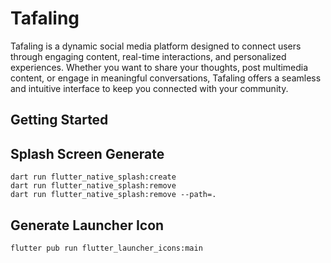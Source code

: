 # Tafaling

Tafaling is a dynamic social media platform designed to connect users through engaging content, real-time interactions, and personalized experiences. Whether you want to share your thoughts, post multimedia content, or engage in meaningful conversations, Tafaling offers a seamless and intuitive interface to keep you connected with your community.

## Getting Started

## Splash Screen Generate

```
dart run flutter_native_splash:create
dart run flutter_native_splash:remove
dart run flutter_native_splash:remove --path=.
```

## Generate Launcher Icon

```
flutter pub run flutter_launcher_icons:main
```
